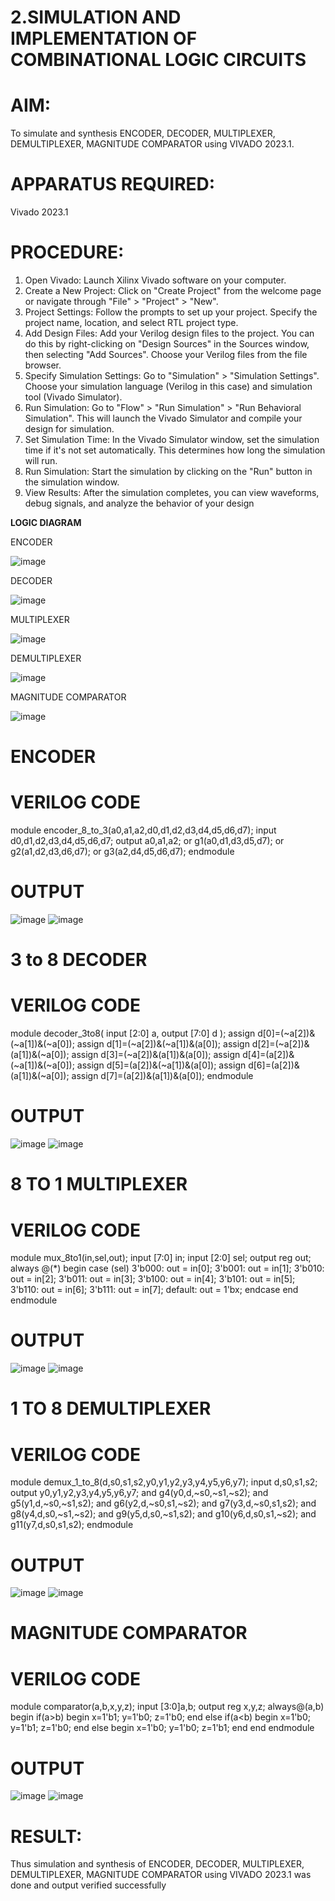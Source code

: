 # 2.SIMULATION AND IMPLEMENTATION OF  COMBINATIONAL LOGIC CIRCUITS

# AIM: 
 To simulate and synthesis ENCODER, DECODER, MULTIPLEXER, DEMULTIPLEXER, MAGNITUDE
COMPARATOR using VIVADO 2023.1.

# APPARATUS REQUIRED:
Vivado 2023.1

# PROCEDURE:
1. Open Vivado: Launch Xilinx Vivado software on your computer.
2. Create a New Project: Click on "Create Project" from the welcome page or navigate through
"File" > "Project" > "New".
3. Project Settings: Follow the prompts to set up your project. Specify the project name, location,
and select RTL project type.
4. Add Design Files: Add your Verilog design files to the project. You can do this by right-clicking
on "Design Sources" in the Sources window, then selecting "Add Sources". Choose your Verilog
files from the file browser.
5. Specify Simulation Settings: Go to "Simulation" > "Simulation Settings". Choose your
simulation language (Verilog in this case) and simulation tool (Vivado Simulator).
6. Run Simulation: Go to "Flow" > "Run Simulation" > "Run Behavioral Simulation". This will
launch the Vivado Simulator and compile your design for simulation.
7. Set Simulation Time: In the Vivado Simulator window, set the simulation time if it's not set
automatically. This determines how long the simulation will run.
8. Run Simulation: Start the simulation by clicking on the "Run" button in the simulation window.
9. View Results: After the simulation completes, you can view waveforms, debug signals, and
analyze the behavior of your design

**LOGIC DIAGRAM**

ENCODER

![image](https://github.com/navaneethans/VLSI-LAB-EXP-2/assets/6987778/3cd1f95e-7531-4cad-9154-fdd397ac439e)


DECODER

![image](https://github.com/navaneethans/VLSI-LAB-EXP-2/assets/6987778/45a5e6cf-bbe0-4fd5-ac84-e5ad4477483b)


MULTIPLEXER

![image](https://github.com/navaneethans/VLSI-LAB-EXP-2/assets/6987778/427f75b2-8e67-44b9-ac45-a66651787436)


DEMULTIPLEXER

![image](https://github.com/navaneethans/VLSI-LAB-EXP-2/assets/6987778/1c45a7fc-08ac-4f76-87f2-c084e7150557)


MAGNITUDE COMPARATOR

![image](https://github.com/navaneethans/VLSI-LAB-EXP-2/assets/6987778/b2fe7a05-6bf7-4dcb-8f5d-28abbf7ea8c2)

# ENCODER
# VERILOG CODE
module encoder_8_to_3(a0,a1,a2,d0,d1,d2,d3,d4,d5,d6,d7);
input d0,d1,d2,d3,d4,d5,d6,d7;
output a0,a1,a2;
or g1(a0,d1,d3,d5,d7);
or g2(a1,d2,d3,d6,d7);
or g3(a2,d4,d5,d6,d7);
endmodule
# OUTPUT
![image](https://github.com/sakthivelM24/VLSI-LAB-EXP-2/assets/165649785/5a2c238d-d8b2-49a8-923b-7ed69246d1b2)
![image](https://github.com/sakthivelM24/VLSI-LAB-EXP-2/assets/165649785/855ff24a-c1c3-4d10-ba02-bc43485ec8e0)

# 3 to 8 DECODER
# VERILOG CODE
module decoder_3to8(
input [2:0] a,
output [7:0] d );
assign d[0]=(~a[2])&(~a[1])&(~a[0]);
assign d[1]=(~a[2])&(~a[1])&(a[0]);
assign d[2]=(~a[2])&(a[1])&(~a[0]);
assign d[3]=(~a[2])&(a[1])&(a[0]);
assign d[4]=(a[2])&(~a[1])&(~a[0]);
assign d[5]=(a[2])&(~a[1])&(a[0]); 
assign d[6]=(a[2])&(a[1])&(~a[0]);
assign d[7]=(a[2])&(a[1])&(a[0]);
endmodule

# OUTPUT
![image](https://github.com/sakthivelM24/VLSI-LAB-EXP-2/assets/165649785/f6cbf520-67f4-4abb-ad63-c94ffbf6b760)
![image](https://github.com/sakthivelM24/VLSI-LAB-EXP-2/assets/165649785/c38c7e32-f8b9-4eac-97e8-7711b98ba3f0)

# 8 TO 1 MULTIPLEXER
# VERILOG CODE
module mux_8to1(in,sel,out);
input [7:0] in;
input [2:0] sel;
output reg out;
always @(*)
begin
case (sel)
3'b000: out = in[0];
3'b001: out = in[1];
3'b010: out = in[2];
3'b011: out = in[3];
3'b100: out = in[4];
3'b101: out = in[5];
3'b110: out = in[6];
3'b111: out = in[7];
default: out = 1'bx;
endcase
end
endmodule

# OUTPUT
![image](https://github.com/sakthivelM24/VLSI-LAB-EXP-2/assets/165649785/13ee50aa-a0fc-46f3-a823-84b75c13ebc2)
![image](https://github.com/sakthivelM24/VLSI-LAB-EXP-2/assets/165649785/ba768260-f177-49f6-98c6-f9bef62c75e9)

# 1 TO 8 DEMULTIPLEXER
# VERILOG CODE
module demux_1_to_8(d,s0,s1,s2,y0,y1,y2,y3,y4,y5,y6,y7);
input d,s0,s1,s2;
output y0,y1,y2,y3,y4,y5,y6,y7;
and g4(y0,d,~s0,~s1,~s2);
and g5(y1,d,~s0,~s1,s2);
and g6(y2,d,~s0,s1,~s2);
and g7(y3,d,~s0,s1,s2);
and g8(y4,d,s0,~s1,~s2);
and g9(y5,d,s0,~s1,s2);
and g10(y6,d,s0,s1,~s2);
and g11(y7,d,s0,s1,s2);
endmodule

# OUTPUT
![image](https://github.com/sakthivelM24/VLSI-LAB-EXP-2/assets/165649785/50c4f7f8-8e08-49fe-876f-0bda1732b413)
![image](https://github.com/sakthivelM24/VLSI-LAB-EXP-2/assets/165649785/29b4cba8-7ca1-4e02-8f8f-a2f25e2c9c04)


# MAGNITUDE COMPARATOR
# VERILOG CODE
module comparator(a,b,x,y,z);
input [3:0]a,b;
output reg x,y,z;
always@(a,b)
begin
if(a>b)
begin
x=1'b1;
y=1'b0;
z=1'b0;
end
else if(a<b)
begin
x=1'b0;
y=1'b1;
z=1'b0;
end
else
begin
x=1'b0;
y=1'b0;
z=1'b1;
end
end
endmodule

# OUTPUT
![image](https://github.com/sakthivelM24/VLSI-LAB-EXP-2/assets/165649785/1bec371e-75dc-4810-93fa-74eaaa8909e9)
![image](https://github.com/sakthivelM24/VLSI-LAB-EXP-2/assets/165649785/fa3cde45-2bea-4de7-8837-19faa4dc3133)

# RESULT:
Thus simulation and synthesis of ENCODER, DECODER, MULTIPLEXER, DEMULTIPLEXER,
MAGNITUDE COMPARATOR using VIVADO 2023.1 was done and output verified successfully



